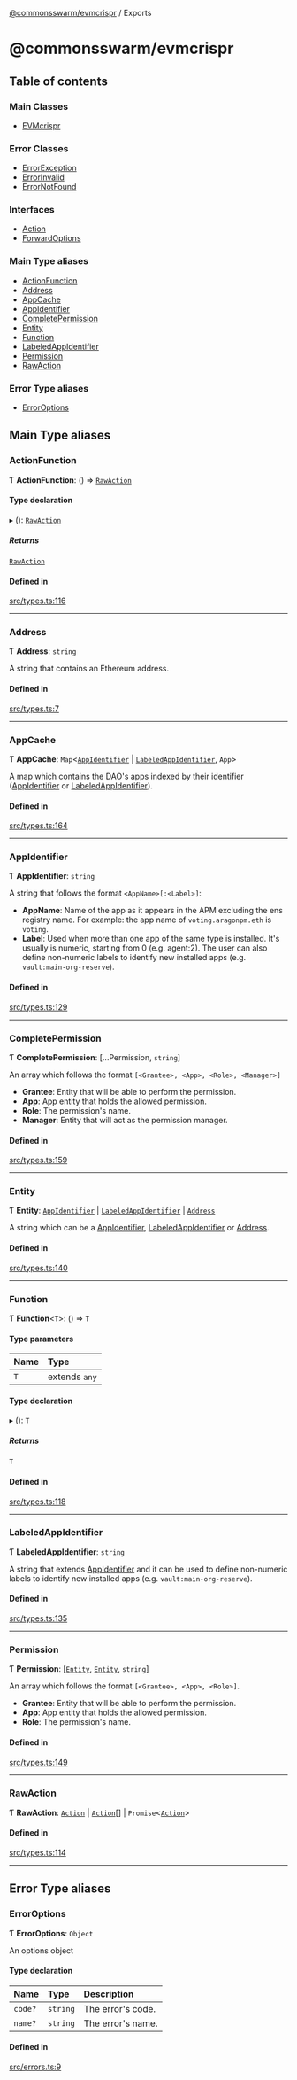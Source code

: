 [@commonsswarm/evmcrispr](README.md) / Exports

# @commonsswarm/evmcrispr

## Table of contents

### Main Classes

- [EVMcrispr](classes/EVMcrispr.md)

### Error Classes

- [ErrorException](classes/ErrorException.md)
- [ErrorInvalid](classes/ErrorInvalid.md)
- [ErrorNotFound](classes/ErrorNotFound.md)

### Interfaces

- [Action](interfaces/Action.md)
- [ForwardOptions](interfaces/ForwardOptions.md)

### Main Type aliases

- [ActionFunction](modules.md#actionfunction)
- [Address](modules.md#address)
- [AppCache](modules.md#appcache)
- [AppIdentifier](modules.md#appidentifier)
- [CompletePermission](modules.md#completepermission)
- [Entity](modules.md#entity)
- [Function](modules.md#function)
- [LabeledAppIdentifier](modules.md#labeledappidentifier)
- [Permission](modules.md#permission)
- [RawAction](modules.md#rawaction)

### Error Type aliases

- [ErrorOptions](modules.md#erroroptions)

## Main Type aliases

### ActionFunction

Ƭ **ActionFunction**: () => [`RawAction`](modules.md#rawaction)

#### Type declaration

▸ (): [`RawAction`](modules.md#rawaction)

##### Returns

[`RawAction`](modules.md#rawaction)

#### Defined in

[src/types.ts:116](https://github.com/CommonsSwarm/EVMcrispr/blob/652215b/src/types.ts#L116)

___

### Address

Ƭ **Address**: `string`

A string that contains an Ethereum address.

#### Defined in

[src/types.ts:7](https://github.com/CommonsSwarm/EVMcrispr/blob/652215b/src/types.ts#L7)

___

### AppCache

Ƭ **AppCache**: `Map`<[`AppIdentifier`](modules.md#appidentifier) \| [`LabeledAppIdentifier`](modules.md#labeledappidentifier), `App`\>

A map which contains the DAO's apps indexed by their identifier ([AppIdentifier](modules.md#appidentifier) or [LabeledAppIdentifier](modules.md#labeledappidentifier)).

#### Defined in

[src/types.ts:164](https://github.com/CommonsSwarm/EVMcrispr/blob/652215b/src/types.ts#L164)

___

### AppIdentifier

Ƭ **AppIdentifier**: `string`

A string that follows the format `<AppName>[:<Label>]`:

- **AppName**: Name of the app as it appears in the APM excluding the ens registry name. For example: the
app name of `voting.aragonpm.eth` is `voting`.
- **Label**: Used when more than one app of the same type is installed. It's usually is numeric, starting
from 0 (e.g. agent:2). The user can also define non-numeric labels to identify new installed apps
(e.g. `vault:main-org-reserve`).

#### Defined in

[src/types.ts:129](https://github.com/CommonsSwarm/EVMcrispr/blob/652215b/src/types.ts#L129)

___

### CompletePermission

Ƭ **CompletePermission**: [...Permission, `string`]

An array which follows the format `[<Grantee>, <App>, <Role>, <Manager>]`

- **Grantee**: Entity that will be able to perform the permission.
- **App**: App entity that holds the allowed permission.
- **Role**: The permission's name.
- **Manager**: Entity that will act as the permission manager.

#### Defined in

[src/types.ts:159](https://github.com/CommonsSwarm/EVMcrispr/blob/652215b/src/types.ts#L159)

___

### Entity

Ƭ **Entity**: [`AppIdentifier`](modules.md#appidentifier) \| [`LabeledAppIdentifier`](modules.md#labeledappidentifier) \| [`Address`](modules.md#address)

A string which can be a [AppIdentifier](modules.md#appidentifier), [LabeledAppIdentifier](modules.md#labeledappidentifier) or [Address](modules.md#address).

#### Defined in

[src/types.ts:140](https://github.com/CommonsSwarm/EVMcrispr/blob/652215b/src/types.ts#L140)

___

### Function

Ƭ **Function**<`T`\>: () => `T`

#### Type parameters

| Name | Type |
| :------ | :------ |
| `T` | extends `any` |

#### Type declaration

▸ (): `T`

##### Returns

`T`

#### Defined in

[src/types.ts:118](https://github.com/CommonsSwarm/EVMcrispr/blob/652215b/src/types.ts#L118)

___

### LabeledAppIdentifier

Ƭ **LabeledAppIdentifier**: `string`

A string that extends [AppIdentifier](modules.md#appidentifier) and it can be used to define non-numeric labels to identify new installed apps
(e.g. `vault:main-org-reserve`).

#### Defined in

[src/types.ts:135](https://github.com/CommonsSwarm/EVMcrispr/blob/652215b/src/types.ts#L135)

___

### Permission

Ƭ **Permission**: [[`Entity`](modules.md#entity), [`Entity`](modules.md#entity), `string`]

An array which follows the format `[<Grantee>, <App>, <Role>]`.

- **Grantee**: Entity that will be able to perform the permission.
- **App**: App entity that holds the allowed permission.
- **Role**: The permission's name.

#### Defined in

[src/types.ts:149](https://github.com/CommonsSwarm/EVMcrispr/blob/652215b/src/types.ts#L149)

___

### RawAction

Ƭ **RawAction**: [`Action`](interfaces/Action.md) \| [`Action`](interfaces/Action.md)[] \| `Promise`<[`Action`](interfaces/Action.md)\>

#### Defined in

[src/types.ts:114](https://github.com/CommonsSwarm/EVMcrispr/blob/652215b/src/types.ts#L114)

___

## Error Type aliases

### ErrorOptions

Ƭ **ErrorOptions**: `Object`

An options object

#### Type declaration

| Name | Type | Description |
| :------ | :------ | :------ |
| `code?` | `string` | The error's code. |
| `name?` | `string` | The error's name. |

#### Defined in

[src/errors.ts:9](https://github.com/CommonsSwarm/EVMcrispr/blob/652215b/src/errors.ts#L9)
